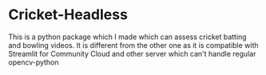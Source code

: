 # Cricket-Headless
This is a python package which I made which can assess cricket batting and bowling videos. It is different from the other one as it is compatible with Streamlit for Community Cloud and other server which can't handle regular opencv-python
